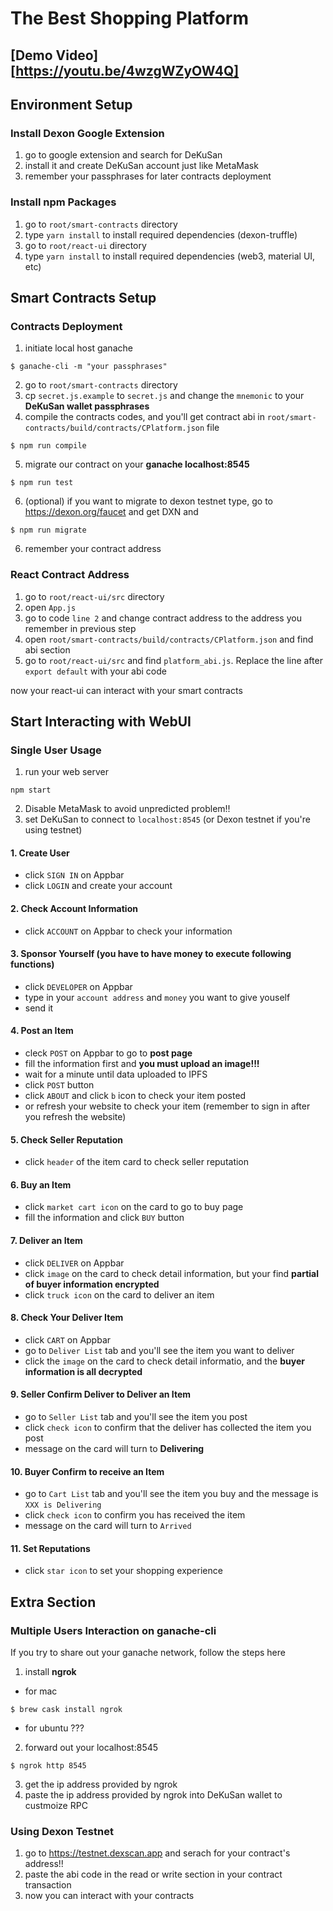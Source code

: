 # The Best Shopping Platform
<!-- ## Get Started -->
## [Demo Video][https://youtu.be/4wzgWZyOW4Q]
## Environment Setup

### Install Dexon Google Extension
1. go to google extension and search for DeKuSan
2. install it and create DeKuSan account just like MetaMask
3. remember your passphrases for later contracts deployment

### Install npm Packages
1. go to `root/smart-contracts` directory
2. type `yarn install` to install required dependencies (dexon-truffle)
3. go to `root/react-ui` directory
4. type `yarn install` to install required dependencies (web3, material UI, etc)

## Smart Contracts Setup

### Contracts Deployment
1. initiate local host ganache
```
$ ganache-cli -m "your passphrases"
```

2. go to `root/smart-contracts` directory
3. cp `secret.js.example` to `secret.js` and change the `mnemonic` to your **DeKuSan wallet passphrases**
4. compile the contracts codes, and you'll get contract abi in `root/smart-contracts/build/contracts/CPlatform.json` file
```
$ npm run compile
```

5. migrate our contract on your **ganache localhost:8545**
```
$ npm run test
```
6. (optional) if you want to migrate to dexon testnet type, go to https://dexon.org/faucet and get DXN and
```
$ npm run migrate
```
6. remember your contract address

### React Contract Address
1. go to `root/react-ui/src` directory
2. open `App.js`
3. go to code `line 2` and change contract address to the address you remember in previous step
4. open `root/smart-contracts/build/contracts/CPlatform.json` and find abi section
5. go to `root/react-ui/src` and find `platform_abi.js`. Replace the line after `export default` with your abi code

now your react-ui can interact with your smart contracts

## Start Interacting with WebUI

### Single User Usage

1. run your web server
```
npm start
```
2. Disable MetaMask to avoid unpredicted problem!!
3. set DeKuSan to connect to `localhost:8545` (or Dexon testnet if you're using testnet)

#### 1. Create User
* click `SIGN IN` on Appbar
* click `LOGIN` and create your account

#### 2. Check Account Information
* click `ACCOUNT` on Appbar to check your information
#### 3. Sponsor Yourself (you have to have money to execute following functions)
* click `DEVELOPER` on Appbar
* type in your `account address` and `money` you want to give youself
* send it
#### 4. Post an Item
* cleck `POST` on Appbar to go to **post page**
* fill the information first and **you must upload an image!!!**
* wait for a minute until data uploaded to IPFS
* click `POST` button
* click `ABOUT` and click `b` icon to check your item posted
* or refresh your website to check your item (remember to sign in after you refresh the website)

#### 5. Check Seller Reputation
* click `header` of the item card to check seller reputation
#### 6. Buy an Item
* click `market cart icon` on the card to go to buy page
* fill the information and click `BUY` button
#### 7. Deliver an Item
* click `DELIVER` on Appbar
* click `image` on the card to check detail information, but your find **partial of buyer information encrypted**
* click `truck icon` on the card to deliver an item
#### 8. Check Your Deliver Item
* click `CART` on Appbar
* go to `Deliver List` tab and you'll see the item you want to deliver
* click the `image` on the card to check detail informatio, and the **buyer information is all decrypted**

#### 9. Seller Confirm Deliver to Deliver an Item
* go to `Seller List` tab and you'll see the item you post
* click `check icon` to confirm that the deliver has collected the item you post
* message on the card will turn to **Delivering**
#### 10. Buyer Confirm to receive an Item
* go to `Cart List` tab and you'll see the item you buy and the message is `XXX is Delivering`
* click `check icon` to confirm you has received the item
* message on the card will turn to `Arrived`
#### 11. Set Reputations
* click `star icon` to set your shopping experience


## Extra Section
### Multiple Users Interaction on ganache-cli
If you try to share out your ganache network, follow the steps here
1. install **ngrok**
* for mac
```
$ brew cask install ngrok
```
* for ubuntu ???
2. forward out your localhost:8545
```
$ ngrok http 8545
```
3. get the ip address provided by ngrok
4. paste the ip address provided by ngrok into DeKuSan wallet to custmoize RPC

### Using Dexon Testnet
1. go to https://testnet.dexscan.app and serach for your contract's address!!
2. paste the abi code in the read or write section in your contract transaction
3. now you can interact with your contracts
